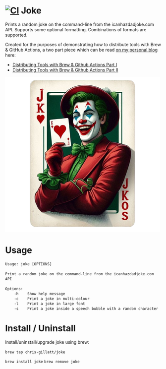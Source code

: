 # [![CI](https://github.com/chris-gillatt/homebrew-joke/actions/workflows/ci.yml/badge.svg)](https://github.com/chris-gillatt/homebrew-joke/actions/workflows/ci.yml) Joke
Prints a random joke on the command-line from the icanhazdadjoke.com API.  Supports some optional formatting. Combinations of formats are supported.

Created for the purposes of demonstrating how to distribute tools with Brew & GitHub Actions, a two part piece which can be read [on my personal blog](https://howinteresting.co.uk) here:

- [Distributing Tools with Brew & Github Actions Part I](https://howinteresting.co.uk/blog/2024-05-15-distributing-tools-with-brew-and-github-actions-part-i/)
- [Distributing Tools with Brew & Github Actions Part II](https://howinteresting.co.uk/blog/2024-05-15-distributing-tools-with-brew-and-github-actions-part-ii)

![joke](images/joker.png "Joker")

# Usage
```
Usage: joke [OPTIONS]

Print a random joke on the command-line from the icanhazdadjoke.com API

Options:
    -h    Show help message
    -c    Print a joke in multi-colour
    -l    Print a joke in large font
    -s    Print a joke inside a speech bubble with a random character
```

# Install / Uninstall
Install/uninstall/upgrade joke using brew:

`brew tap chris-gillatt/joke`  

`brew install joke`
`brew remove joke`
